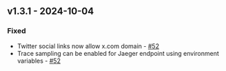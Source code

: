 ## v1.3.1 - 2024-10-04

### Fixed
* Twitter social links now allow x.com domain - [#52](https://github.com/chat-roulettte/chat-roulette/pull/51)
* Trace sampling can be enabled for Jaeger endpoint using environment variables - [#52](https://github.com/chat-roulettte/chat-roulette/pull/52)

